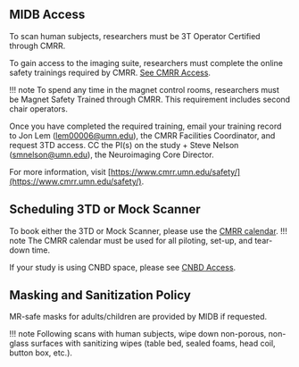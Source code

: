 ## MIDB Access
To scan human subjects, researchers must be 3T Operator Certified through CMRR. 

To gain access to the imaging suite, researchers must complete the online safety trainings required by CMRR. [See CMRR Access](../cmrr/user.md).

!!! note
    To spend any time in the magnet control rooms, researchers must be Magnet Safety Trained through CMRR. This requirement includes second chair operators.

Once you have completed the required training, email your training record to Jon Lem (lem00006@umn.edu), the CMRR Facilities Coordinator, and request 3TD access. CC the PI(s) on the study + Steve Nelson (smnelson@umn.edu), the Neuroimaging Core Director. 

For more information, visit [https://www.cmrr.umn.edu/safety/](https://www.cmrr.umn.edu/safety/).

## Scheduling 3TD or Mock Scanner

To book either the 3TD or Mock Scanner, please use the [CMRR calendar](https://www.cmrr.umn.edu/sysadmin/database2/myview2.php?page=week&resource=132).
!!! note
    The CMRR calendar must be used for all piloting, set-up, and tear-down time.

If your study is using CNBD space, please see [CNBD Access](cnbd.md).


## Masking and Sanitization Policy

MR-safe masks for adults/children are provided by MIDB if requested.

!!! note
    Following scans with human subjects, wipe down non-porous, non-glass surfaces with sanitizing wipes (table bed, sealed foams, head coil, button box, etc.).
